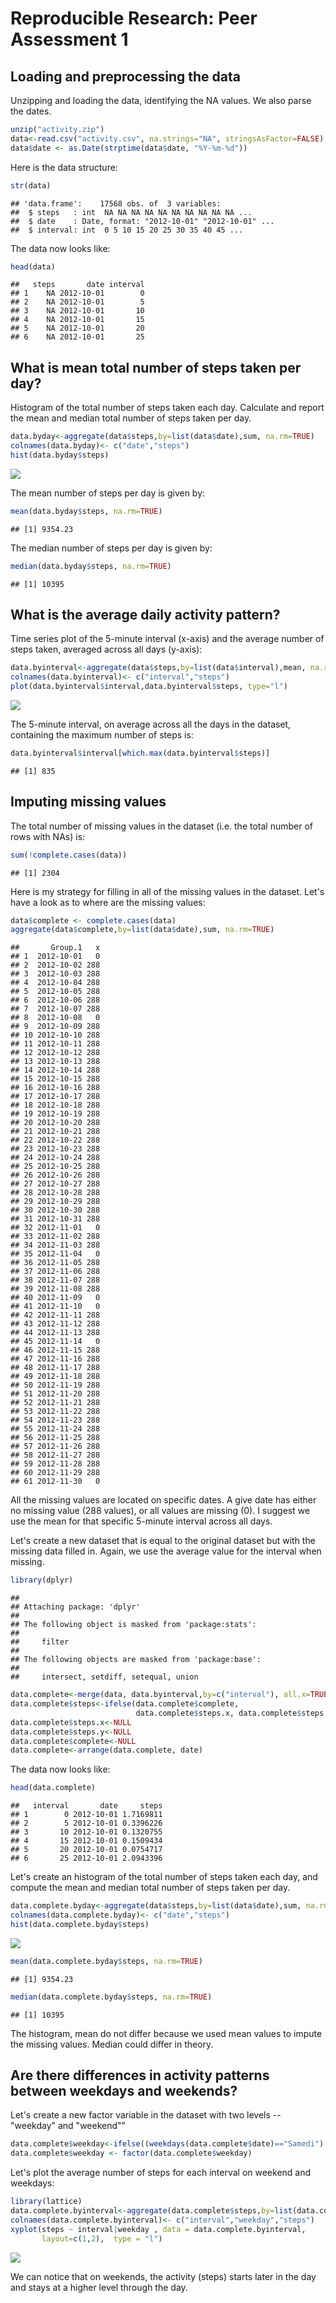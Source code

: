 # Reproducible Research: Peer Assessment 1


## Loading and preprocessing the data

Unzipping and loading the data, identifying the NA values.
We also parse the dates.


```r
unzip("activity.zip")
data<-read.csv("activity.csv", na.strings="NA", stringsAsFactor=FALSE)
data$date <- as.Date(strptime(data$date, "%Y-%m-%d"))
```
Here is the data structure:

```r
str(data)
```

```
## 'data.frame':	17568 obs. of  3 variables:
##  $ steps   : int  NA NA NA NA NA NA NA NA NA NA ...
##  $ date    : Date, format: "2012-10-01" "2012-10-01" ...
##  $ interval: int  0 5 10 15 20 25 30 35 40 45 ...
```
The data now looks like:

```r
head(data)
```

```
##   steps       date interval
## 1    NA 2012-10-01        0
## 2    NA 2012-10-01        5
## 3    NA 2012-10-01       10
## 4    NA 2012-10-01       15
## 5    NA 2012-10-01       20
## 6    NA 2012-10-01       25
```

## What is mean total number of steps taken per day?

Histogram of the total number of steps taken each day.
Calculate and report the mean and median total number of steps taken per day.


```r
data.byday<-aggregate(data$steps,by=list(data$date),sum, na.rm=TRUE)
colnames(data.byday)<- c("date","steps")
hist(data.byday$steps)
```

![](PA1_template_files/figure-html/unnamed-chunk-4-1.png) 

The mean number of steps per day is given by:

```r
mean(data.byday$steps, na.rm=TRUE)
```

```
## [1] 9354.23
```

The median number of steps per day is given by:


```r
median(data.byday$steps, na.rm=TRUE)
```

```
## [1] 10395
```



## What is the average daily activity pattern?

Time series plot of the 5-minute interval (x-axis) and the average number of steps taken, averaged across all days (y-axis):

```r
data.byinterval<-aggregate(data$steps,by=list(data$interval),mean, na.rm=TRUE)
colnames(data.byinterval)<- c("interval","steps")
plot(data.byinterval$interval,data.byinterval$steps, type="l")
```

![](PA1_template_files/figure-html/unnamed-chunk-7-1.png) 

The 5-minute interval, on average across all the days in the dataset, containing the maximum number of steps is:

```r
data.byinterval$interval[which.max(data.byinterval$steps)]
```

```
## [1] 835
```

## Imputing missing values
The total number of missing values in the dataset (i.e. the total number of rows with NAs) is:

```r
sum(!complete.cases(data))
```

```
## [1] 2304
```

Here is my strategy for filling in all of the missing values in the dataset.
Let's have a look as to where are the missing values:

```r
data$complete <- complete.cases(data)
aggregate(data$complete,by=list(data$date),sum, na.rm=TRUE)
```

```
##       Group.1   x
## 1  2012-10-01   0
## 2  2012-10-02 288
## 3  2012-10-03 288
## 4  2012-10-04 288
## 5  2012-10-05 288
## 6  2012-10-06 288
## 7  2012-10-07 288
## 8  2012-10-08   0
## 9  2012-10-09 288
## 10 2012-10-10 288
## 11 2012-10-11 288
## 12 2012-10-12 288
## 13 2012-10-13 288
## 14 2012-10-14 288
## 15 2012-10-15 288
## 16 2012-10-16 288
## 17 2012-10-17 288
## 18 2012-10-18 288
## 19 2012-10-19 288
## 20 2012-10-20 288
## 21 2012-10-21 288
## 22 2012-10-22 288
## 23 2012-10-23 288
## 24 2012-10-24 288
## 25 2012-10-25 288
## 26 2012-10-26 288
## 27 2012-10-27 288
## 28 2012-10-28 288
## 29 2012-10-29 288
## 30 2012-10-30 288
## 31 2012-10-31 288
## 32 2012-11-01   0
## 33 2012-11-02 288
## 34 2012-11-03 288
## 35 2012-11-04   0
## 36 2012-11-05 288
## 37 2012-11-06 288
## 38 2012-11-07 288
## 39 2012-11-08 288
## 40 2012-11-09   0
## 41 2012-11-10   0
## 42 2012-11-11 288
## 43 2012-11-12 288
## 44 2012-11-13 288
## 45 2012-11-14   0
## 46 2012-11-15 288
## 47 2012-11-16 288
## 48 2012-11-17 288
## 49 2012-11-18 288
## 50 2012-11-19 288
## 51 2012-11-20 288
## 52 2012-11-21 288
## 53 2012-11-22 288
## 54 2012-11-23 288
## 55 2012-11-24 288
## 56 2012-11-25 288
## 57 2012-11-26 288
## 58 2012-11-27 288
## 59 2012-11-28 288
## 60 2012-11-29 288
## 61 2012-11-30   0
```

All the missing values are located on specific dates. A give date has either no missing value (288 values), or all values are missing (0). I suggest we use the mean for that specific 5-minute interval across all days.

Let's create a new dataset that is equal to the original dataset but with the missing data filled in. Again, we use the average value for the interval when missing.


```r
library(dplyr)
```

```
## 
## Attaching package: 'dplyr'
## 
## The following object is masked from 'package:stats':
## 
##     filter
## 
## The following objects are masked from 'package:base':
## 
##     intersect, setdiff, setequal, union
```

```r
data.complete<-merge(data, data.byinterval,by=c("interval"), all.x=TRUE, sort=FALSE)
data.complete$steps<-ifelse(data.complete$complete, 
                            data.complete$steps.x, data.complete$steps.y)
data.complete$steps.x<-NULL
data.complete$steps.y<-NULL
data.complete$complete<-NULL
data.complete<-arrange(data.complete, date)
```

The data now looks like:

```r
head(data.complete)
```

```
##   interval       date     steps
## 1        0 2012-10-01 1.7169811
## 2        5 2012-10-01 0.3396226
## 3       10 2012-10-01 0.1320755
## 4       15 2012-10-01 0.1509434
## 5       20 2012-10-01 0.0754717
## 6       25 2012-10-01 2.0943396
```

Let's create an histogram of the total number of steps taken each day, and compute the mean and median total number of steps taken per day.


```r
data.complete.byday<-aggregate(data$steps,by=list(data$date),sum, na.rm=TRUE)
colnames(data.complete.byday)<- c("date","steps")
hist(data.complete.byday$steps)
```

![](PA1_template_files/figure-html/unnamed-chunk-13-1.png) 

```r
mean(data.complete.byday$steps, na.rm=TRUE)
```

```
## [1] 9354.23
```

```r
median(data.complete.byday$steps, na.rm=TRUE)
```

```
## [1] 10395
```

The histogram, mean do not differ because we used mean values to impute the missing values. Median could differ in theory.

## Are there differences in activity patterns between weekdays and weekends?

Let's create a new factor variable in the dataset with two levels -- "weekday" and "weekend""

```r
data.complete$weekday<-ifelse((weekdays(data.complete$date)=="Samedi")| (weekdays(data.complete$date)=="Dimanche"),"weekend","weekday")
data.complete$weekday <- factor(data.complete$weekday)
```

Let's plot the average number of steps for each interval on weekend and weekdays:

```r
library(lattice)
data.complete.byinterval<-aggregate(data.complete$steps,by=list(data.complete$interval,data.complete$weekday),mean, na.rm=TRUE)
colnames(data.complete.byinterval)<- c("interval","weekday","steps")
xyplot(steps ~ interval|weekday , data = data.complete.byinterval, 
       layout=c(1,2),  type = "l")
```

![](PA1_template_files/figure-html/unnamed-chunk-15-1.png) 

We can notice that on weekends, the activity (steps) starts later in the day and stays at a higher level through the day.
